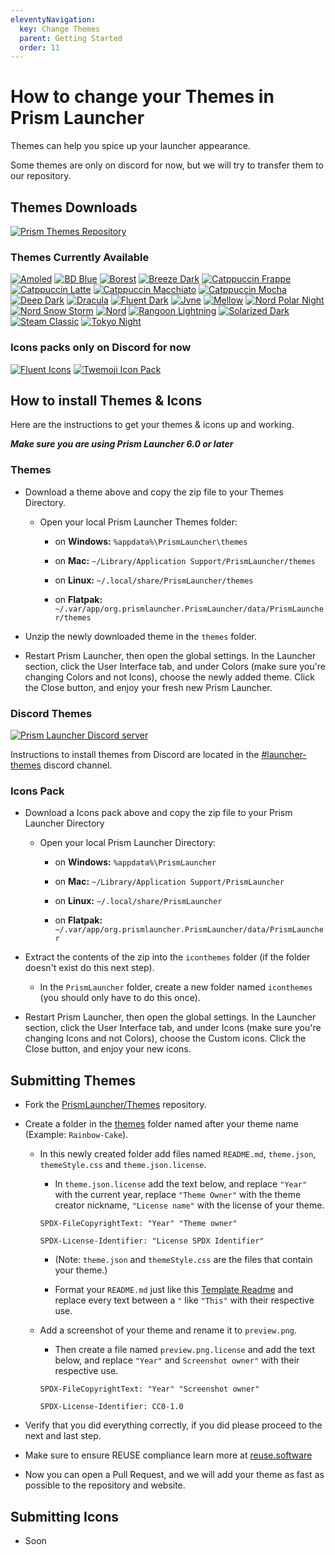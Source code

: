 ```yaml
---
eleventyNavigation:
  key: Change Themes
  parent: Getting Started
  order: 11
---
```


# How to change your Themes in Prism Launcher

Themes can help you spice up your launcher appearance.

Some themes are only on discord for now, but we will try to transfer them to our repository.

## Themes Downloads

[![Prism Themes Repository](https://img.shields.io/badge/Prism--Themes--Repository-FDFDFC?style=for-the-badge&logo=github&logoColor=333333)](https://github.com/PrismLauncher/Themes)

### Themes Currently Available

[![Amoled](https://img.shields.io/badge/Amoled-000000?style=for-the-badge&logo=github&logoColor=white)](https://github.com/PrismLauncher/Themes/releases/latest/download/Amoled.zip)
[![BD Blue](https://img.shields.io/badge/BD--Blue-4989E6?style=for-the-badge&logo=github&logoColor=white)](https://github.com/PrismLauncher/Themes/releases/latest/download/BD-Blue.zip)
[![Borest](https://img.shields.io/badge/Borest-1E1E2E?style=for-the-badge&logo=github&logoColor=white)](https://github.com/PrismLauncher/Themes/releases/latest/download/Borest.zip)
[![Breeze Dark](https://img.shields.io/badge/Breeze--Dark-blue?style=for-the-badge&logo=github&logoColor=white)](https://github.com/PrismLauncher/Themes/releases/latest/download/Breeze-Dark.zip)
[![Catppuccin Frappe](https://img.shields.io/badge/Catppuccin--Frappe-EF9F76?style=for-the-badge&logo=github&logoColor=333333)](https://github.com/PrismLauncher/Themes/releases/latest/download/Catppuccin-Frappe.zip)
[![Catppuccin Latte](https://img.shields.io/badge/Catppuccin--Latte-DC8A78?style=for-the-badge&logo=github&logoColor=white)](https://github.com/PrismLauncher/Themes/releases/latest/download/Catppuccin-Latte.zip)
[![Catppuccin Macchiato](https://img.shields.io/badge/Catppuccin--Macchiato-A6DA95?style=for-the-badge&logo=github&logoColor=333333)](https://github.com/PrismLauncher/Themes/releases/latest/download/Catppuccin-Macchiato.zip)
[![Catppuccin Mocha](https://img.shields.io/badge/Catppuccin--Mocha-DDB6F2?style=for-the-badge&logo=github&logoColor=333333)](https://github.com/PrismLauncher/Themes/releases/latest/download/Catppuccin-Mocha.zip)
[![Deep Dark](https://img.shields.io/badge/Deep--Dark-141414?style=for-the-badge&logo=github&logoColor=white)](https://github.com/PrismLauncher/Themes/releases/latest/download/Deep-Dark.zip)
[![Dracula](https://img.shields.io/badge/Dracula-BD93F9?style=for-the-badge&logo=github&logoColor=white)](https://github.com/PrismLauncher/Themes/releases/latest/download/Dracula.zip)
[![Fluent Dark](https://img.shields.io/badge/Fluent--Dark-60CDFF?style=for-the-badge&logo=github&logoColor=333333)](https://github.com/PrismLauncher/Themes/releases/latest/download/Fluent-Dark.zip)
[![Jvne](https://img.shields.io/badge/Jvne-7455FE?style=for-the-badge&logo=github&logoColor=white)](https://github.com/PrismLauncher/Themes/releases/latest/download/Jvne.zip)
[![Mellow](https://img.shields.io/badge/Mellow-%23161617?style=for-the-badge&logo=github)](https://github.com/PrismLauncher/Themes/releases/latest/download/Mellow.zip)
[![Nord Polar Night](https://img.shields.io/badge/Nord--Polar--Night-4C566A?style=for-the-badge&logo=github&logoColor=white)](https://github.com/PrismLauncher/Themes/releases/latest/download/Nord-Polar-Night.zip)
[![Nord Snow Storm](https://img.shields.io/badge/Nord--Snow--Storm-E5E9F0?style=for-the-badge&logo=github&logoColor=333333)](https://github.com/PrismLauncher/Themes/releases/latest/download/Nord-Snow-Storm.zip)
[![Nord](https://img.shields.io/badge/Nord-88C0D0?style=for-the-badge&logo=github&logoColor=white)](https://github.com/PrismLauncher/Themes/releases/latest/download/Nord.zip)
[![Rangoon Lightning](https://img.shields.io/badge/Rangoon--Lightning-FFBF22?style=for-the-badge&logo=github&logoColor=333333)](https://github.com/PrismLauncher/Themes/releases/latest/download/Rangoon-Lightning.zip)
[![Solarized Dark](https://img.shields.io/badge/Solarized--Dark-073642?style=for-the-badge&logo=github&logoColor=white)](https://github.com/PrismLauncher/Themes/releases/latest/download/Solarized-Dark.zip)
[![Steam Classic](https://img.shields.io/badge/Steam--Classic-4C5844?style=for-the-badge&logo=github&logoColor=white)](https://github.com/PrismLauncher/Themes/releases/latest/download/Steam-Classic.zip)
[![Tokyo Night](https://img.shields.io/badge/Tokyo--Night-C0CAF5?style=for-the-badge&logo=github&logoColor=333333)](https://github.com/PrismLauncher/Themes/releases/latest/download/Tokyo-Night.zip)

### Icons packs only on Discord for now

[![Fluent Icons](https://img.shields.io/badge/Fluent--Icons-60CDFF?style=for-the-badge&logo=discord&logoColor=333333)](https://discord.com/channels/1031648380885147709/1033100137121194014)
[![Twemoji Icon Pack](https://img.shields.io/badge/Twemoji--Icons-1d9bf0?style=for-the-badge&logo=discord&logoColor=white)](https://discord.com/channels/1031648380885147709/1033564896807362641)

## How to install Themes & Icons

Here are the instructions to get your themes & icons up and working.

***Make sure you are using Prism Launcher 6.0 or later***

### Themes

- Download a theme above and copy the zip file to your Themes Directory.

  - Open your local Prism Launcher Themes folder:

    - on **Windows:** `%appdata%\PrismLauncher\themes`

    - on **Mac:** `~/Library/Application Support/PrismLauncher/themes`

    - on **Linux:** `~/.local/share/PrismLauncher/themes`

    - on **Flatpak:** `~/.var/app/org.prismlauncher.PrismLauncher/data/PrismLauncher/themes`

- Unzip the newly downloaded theme in the `themes` folder.

- Restart Prism Launcher, then open the global settings. In the Launcher section, click the User Interface tab, and under Colors (make sure you're changing Colors and not Icons), choose the newly added theme. Click the Close button, and enjoy your fresh new Prism Launcher.

### Discord Themes

[![Prism Launcher Discord server](https://discordapp.com/api/guilds/1031648380885147709/widget.png?style=banner2)](https://discord.gg/ArX2nafFz2)

Instructions to install themes from Discord are located in the [#launcher-themes](https://discord.com/channels/1031648380885147709/1032673754955923598/1032673754955923598) discord channel.

### Icons Pack

- Download a Icons pack above and copy the zip file to your Prism Launcher Directory

  - Open your local Prism Launcher Directory:

    - on **Windows:** `%appdata%\PrismLauncher`

    - on **Mac:** `~/Library/Application Support/PrismLauncher`

    - on **Linux:** `~/.local/share/PrismLauncher`

    - on **Flatpak:** `~/.var/app/org.prismlauncher.PrismLauncher/data/PrismLauncher`

- Extract the contents of the zip into the `iconthemes` folder (if the folder doesn't exist do this next step).

  - In the `PrismLauncher` folder, create a new folder named `iconthemes` (you should only have to do this once).

- Restart Prism Launcher, then open the global settings. In the Launcher section, click the User Interface tab, and under Icons (make sure you're changing Icons and not Colors), choose the Custom icons. Click the Close button, and enjoy your new icons.

## Submitting Themes

- Fork the [PrismLauncher/Themes](https://github.com/PrismLauncher/Themes) repository.

- Create a folder in the [themes](https://github.com/PrismLauncher/Themes/tree/main/themes) folder named after your theme name (Example: `Rainbow-Cake`).

  - In this newly created folder add files named `README.md`, `theme.json`, `themeStyle.css` and `theme.json.license`.

    - In `theme.json.license` add the text below, and replace `"Year"` with the current year, replace `"Theme Owner"` with the theme creator nickname, `"License name"` with the license of your theme.

     ```text
     SPDX-FileCopyrightText: "Year" "Theme owner"

     SPDX-License-Identifier: "License SPDX Identifier"
     ```

    - (Note: `theme.json` and `themeStyle.css` are the files that contain your theme.)

    - Format your `README.md` just like this [Template Readme](https://github.com/PrismLauncher/Themes/blob/main/README-Template.md) and replace every text between a `"` like `"This"` with their respective use.

  - Add a screenshot of your theme and rename it to `preview.png`.

    - Then create a file named `preview.png.license` and add the text below, and replace `"Year"` and `Screenshot owner"` with their respective use.

     ```text
     SPDX-FileCopyrightText: "Year" "Screenshot owner"

     SPDX-License-Identifier: CC0-1.0
     ```

- Verify that you did everything correctly, if you did please proceed to the next and last step.

- Make sure to ensure REUSE compliance learn more at [reuse.software](https://reuse.software)

- Now you can open a Pull Request, and we will add your theme as fast as possible to the repository and website.

## Submitting Icons

- Soon
